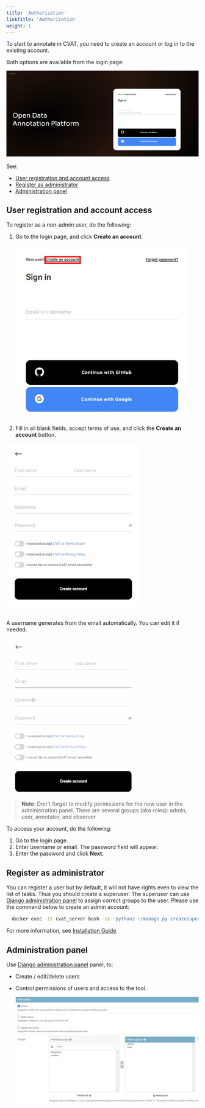 ```yaml
---
title: 'Authorization'
linkTitle: 'Authorization'
weight: 1
---
```


To start to annotate in CVAT, you need to create an account or log in to the existing account.

Both options are available from the login page:

 ![](/images/image001.jpg)

See:

- [User registration and account access](#user-registration-and-account-access)
- [Register as administrator](#register-as-administrator)
- [Administration panel](#administration-panel)


## User registration and account access

To register as a non-admin user, do the following:

1. Go to the login page, and click **Create an account**.

   ![](/images/image002.jpg)

2. Fill in all blank fields, accept terms of use, and click the **Create an account** button.

  ![](/images/image003.jpg)

  <br>A username generates from the email automatically. You can edit it if needed.

  ![](/images/filling_email.gif)


> **Note**: Don't forget to modify permissions for the new user in the
  administration panel. There are several groups (aka roles): admin, user,
  annotator, and observer.


To access your account, do the following:

1. Go to the login page.
2. Enter username or email. The password field will appear.
3. Enter the password and click **Next**.

## Register as administrator

You can register a user but by default, it will not have rights even to view
the list of tasks. Thus you should create a superuser. The superuser can use
[Django administration panel](http://localhost:8080/admin) to assign correct
groups to the user. Please use the command below to create an admin account:

  ```bash
    docker exec -it cvat_server bash -ic 'python3 ~/manage.py createsuperuser'
  ```

For more information, see [Installation Guide](/docs/administration/basics/installation/)

## Administration panel

Use [Django administration panel](http://localhost:8080/admin) panel, to:

- Create / edit/delete users
- Control permissions of users and access to the tool.

  ![](/images/image115.jpg)
